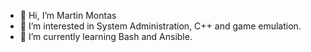- 👋 Hi, I’m Martin Montas
- 👀 I’m interested in System Administration, C++ and game emulation.
- 🌱 I’m currently learning Bash and Ansible.

<!---
MU330-coder/MU330-coder is a ✨ special ✨ repository because its `README.md` (this file) appears on your GitHub profile.
You can click the Preview link to take a look at your changes.
--->
